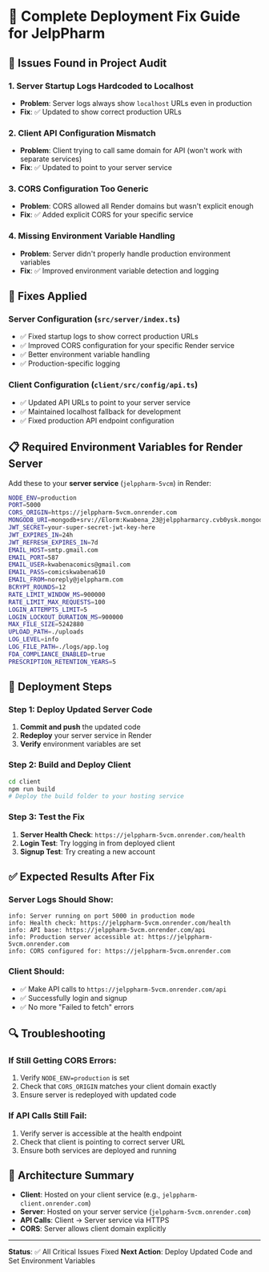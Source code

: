 # 🚀 Complete Deployment Fix Guide for JelpPharm

## 🚨 **Issues Found in Project Audit**

### **1. Server Startup Logs Hardcoded to Localhost**
- **Problem**: Server logs always show `localhost` URLs even in production
- **Fix**: ✅ Updated to show correct production URLs

### **2. Client API Configuration Mismatch**
- **Problem**: Client trying to call same domain for API (won't work with separate services)
- **Fix**: ✅ Updated to point to your server service

### **3. CORS Configuration Too Generic**
- **Problem**: CORS allowed all Render domains but wasn't explicit enough
- **Fix**: ✅ Added explicit CORS for your specific service

### **4. Missing Environment Variable Handling**
- **Problem**: Server didn't properly handle production environment variables
- **Fix**: ✅ Improved environment variable detection and logging

## 🔧 **Fixes Applied**

### **Server Configuration (`src/server/index.ts`)**
- ✅ Fixed startup logs to show correct production URLs
- ✅ Improved CORS configuration for your specific Render service
- ✅ Better environment variable handling
- ✅ Production-specific logging

### **Client Configuration (`client/src/config/api.ts`)**
- ✅ Updated API URLs to point to your server service
- ✅ Maintained localhost fallback for development
- ✅ Fixed production API endpoint configuration

## 📋 **Required Environment Variables for Render Server**

Add these to your **server service** (`jelppharm-5vcm`) in Render:

```bash
NODE_ENV=production
PORT=5000
CORS_ORIGIN=https://jelppharm-5vcm.onrender.com
MONGODB_URI=mongodb+srv://Elorm:Kwabena_23@jelppharmarcy.cvb0ysk.mongodb.net/jelp_pharm_pms?retryWrites=true&w=majority
JWT_SECRET=your-super-secret-jwt-key-here
JWT_EXPIRES_IN=24h
JWT_REFRESH_EXPIRES_IN=7d
EMAIL_HOST=smtp.gmail.com
EMAIL_PORT=587
EMAIL_USER=kwabenacomics@gmail.com
EMAIL_PASS=comicskwabena610
EMAIL_FROM=noreply@jelppharm.com
BCRYPT_ROUNDS=12
RATE_LIMIT_WINDOW_MS=900000
RATE_LIMIT_MAX_REQUESTS=100
LOGIN_ATTEMPTS_LIMIT=5
LOGIN_LOCKOUT_DURATION_MS=900000
MAX_FILE_SIZE=5242880
UPLOAD_PATH=./uploads
LOG_LEVEL=info
LOG_FILE_PATH=./logs/app.log
FDA_COMPLIANCE_ENABLED=true
PRESCRIPTION_RETENTION_YEARS=5
```

## 🚀 **Deployment Steps**

### **Step 1: Deploy Updated Server Code**
1. **Commit and push** the updated code
2. **Redeploy** your server service in Render
3. **Verify** environment variables are set

### **Step 2: Build and Deploy Client**
```bash
cd client
npm run build
# Deploy the build folder to your hosting service
```

### **Step 3: Test the Fix**
1. **Server Health Check**: `https://jelppharm-5vcm.onrender.com/health`
2. **Login Test**: Try logging in from deployed client
3. **Signup Test**: Try creating a new account

## ✅ **Expected Results After Fix**

### **Server Logs Should Show**:
```
info: Server running on port 5000 in production mode
info: Health check: https://jelppharm-5vcm.onrender.com/health
info: API base: https://jelppharm-5vcm.onrender.com/api
info: Production server accessible at: https://jelppharm-5vcm.onrender.com
info: CORS configured for: https://jelppharm-5vcm.onrender.com
```

### **Client Should**:
- ✅ Make API calls to `https://jelppharm-5vcm.onrender.com/api`
- ✅ Successfully login and signup
- ✅ No more "Failed to fetch" errors

## 🔍 **Troubleshooting**

### **If Still Getting CORS Errors**:
1. Verify `NODE_ENV=production` is set
2. Check that `CORS_ORIGIN` matches your client domain exactly
3. Ensure server is redeployed with updated code

### **If API Calls Still Fail**:
1. Verify server is accessible at the health endpoint
2. Check that client is pointing to correct server URL
3. Ensure both services are deployed and running

## 📱 **Architecture Summary**

- **Client**: Hosted on your client service (e.g., `jelppharm-client.onrender.com`)
- **Server**: Hosted on your server service (`jelppharm-5vcm.onrender.com`)
- **API Calls**: Client → Server service via HTTPS
- **CORS**: Server allows client domain explicitly

---
**Status**: ✅ All Critical Issues Fixed
**Next Action**: Deploy Updated Code and Set Environment Variables
